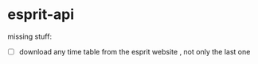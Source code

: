 # esprit-api
 
missing stuff:
- [ ] download any time table from the esprit website , not only the last one
